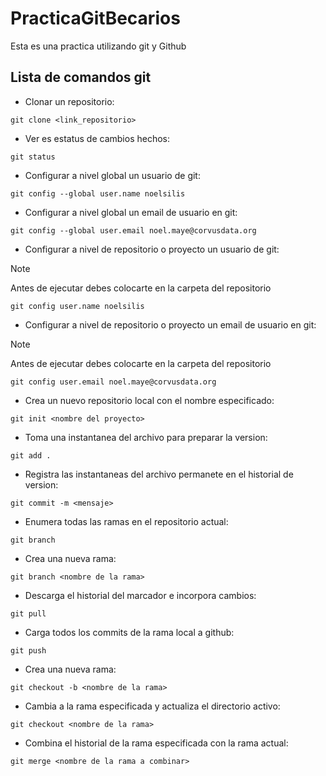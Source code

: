 # PracticaGitBecarios
Esta es una practica utilizando git y Github

## Lista de comandos git

- Clonar un repositorio:

```
git clone <link_repositorio>
```

- Ver es estatus de cambios hechos:

```
git status
```

- Configurar a nivel global un usuario de git:

```
git config --global user.name noelsilis
```

- Configurar a nivel global un email de usuario en git:

```
git config --global user.email noel.maye@corvusdata.org
```

- Configurar a nivel de repositorio o proyecto un usuario de git:
> [!NOTE]
> Antes de ejecutar debes colocarte en la carpeta del repositorio

```
git config user.name noelsilis
```

- Configurar a nivel de repositorio o proyecto un email de usuario en git:
> [!NOTE]
> Antes de ejecutar debes colocarte en la carpeta del repositorio

```
git config user.email noel.maye@corvusdata.org
```

- Crea un nuevo repositorio local con el nombre especificado:

```
git init <nombre del proyecto>
```

- Toma una instantanea del archivo para preparar la version:

```
git add .
```

- Registra las instantaneas del archivo permanete en el historial de version:

```
git commit -m <mensaje>
```

- Enumera todas las ramas en el repositorio actual:

```
git branch
```

- Crea una nueva rama:

```
git branch <nombre de la rama>
```

- Descarga el historial del marcador e incorpora cambios:

```
git pull
```

- Carga todos los commits de la rama local a github:

```
git push
```

- Crea una nueva rama:

```
git checkout -b <nombre de la rama>
```

- Cambia a la rama especificada y actualiza el directorio activo:

```
git checkout <nombre de la rama>
```

- Combina el historial de la rama especificada con la rama actual:

```
git merge <nombre de la rama a combinar>
```
